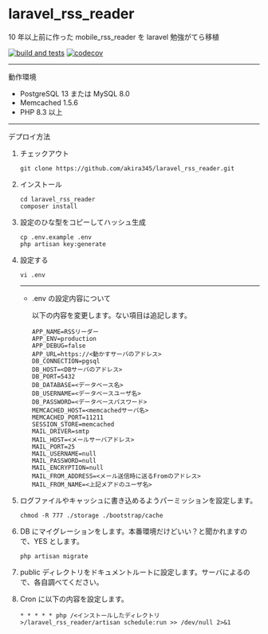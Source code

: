 # laravel_rss_reader

10 年以上前に作った mobile_rss_reader を laravel 勉強がてら移植

[![build and tests](https://github.com/akira345/laravel_rss_reader/actions/workflows/actions.yml/badge.svg)](https://github.com/akira345/laravel_rss_reader/actions/workflows/actions.yml)
[![codecov](https://codecov.io/gh/akira345/laravel_rss_reader/branch/master/graph/badge.svg)](https://codecov.io/gh/akira345/laravel_rss_reader)

---

動作環境

-   PostgreSQL 13 または MySQL 8.0
-   Memcached 1.5.6
-   PHP 8.3 以上

---

デプロイ方法

1. チェックアウト

    ```
    git clone https://github.com/akira345/laravel_rss_reader.git
    ```

2. インストール

    ```
    cd laravel_rss_reader
    composer install
    ```

3. 設定のひな型をコピーしてハッシュ生成

    ```
    cp .env.example .env
    php artisan key:generate
    ```

4. 設定する

    ```
    vi .env
    ```

    ***

    - .env の設定内容について

        以下の内容を変更します。ない項目は追記します。

        ```
        APP_NAME=RSSリーダー
        APP_ENV=production
        APP_DEBUG=false
        APP_URL=https://<動かすサーバのアドレス>
        DB_CONNECTION=pgsql
        DB_HOST=<DBサーバのアドレス>
        DB_PORT=5432
        DB_DATABASE=<データベース名>
        DB_USERNAME=<データベースユーザ名>
        DB_PASSWORD=<データベースパスワード>
        MEMCACHED_HOST=<memcachedサーバ名>
        MEMCACHED_PORT=11211
        SESSION_STORE=memcached
        MAIL_DRIVER=smtp
        MAIL_HOST=<メールサーバアドレス>
        MAIL_PORT=25
        MAIL_USERNAME=null
        MAIL_PASSWORD=null
        MAIL_ENCRYPTION=null
        MAIL_FROM_ADDRESS=<メール送信時に送るFromのアドレス>
        MAIL_FROM_NAME=<上記メアドのユーザ名>
        ```

5. ログファイルやキャッシュに書き込めるようパーミッションを設定します。

    ```
    chmod -R 777 ./storage ./bootstrap/cache
    ```

6. DB にマイグレーションをします。本番環境だけどいい？と聞かれますので、YES とします。

    ```
    php artisan migrate
    ```

7. public ディレクトリをドキュメントルートに設定します。サーバによるので、各自調べてください。
8. Cron に以下の内容を設定します。

    ```
    * * * * * php /<インストールしたディレクトリ>/laravel_rss_reader/artisan schedule:run >> /dev/null 2>&1
    ```
